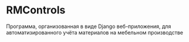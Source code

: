 # RMControls

Программа, организованная в виде Django веб-приложения, для автоматизированного учёта материалов на мебельном производстве
